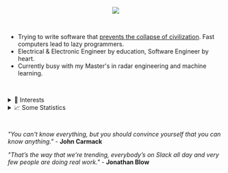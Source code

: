 <p align="center">
  <img src="https://skillicons.dev/icons?i=docker,cpp,lua,neovim,latex,julia,bash,github,markdown,linux,git,rust" />
</p>

&nbsp;

- Trying to write software that [prevents the collapse of civilization](https://youtu.be/ZSRHeXYDLko).  Fast computers lead to lazy programmers.
- Electrical & Electronic Engineer by education, Software Engineer by heart.
- Currently busy with my Master's in radar engineering and machine learning.

&nbsp;

<details>
<summary> 🔭 Interests</summary>

&nbsp;

- **The Linux Kernel:**  The work done here is obviously exceptional - I would love to contribute one day.
- **Game Engines:**  I have written a graphics engine from scratch and the technology is fascinating (and complex!).  Hopefully I can work on something like this again.  *The engine repo is currently private due to legal reasons, I hope to make it public soon.*
- **Radars:**  Obviously, I did my Master's thesis in this topic!  *The repo is currently private, will make it public after my thesis has been published.*
  
&nbsp;

</details>

<details>
<summary>📈 Some Statistics</summary>

&nbsp;

<p align="center">
  <img src="https://github-readme-stats-lake-gamma.vercel.app/api?username=AlexvZyl&count_private=true&hide_border=true&show_icons=true&theme=tokyonight">
  <br>
  <img src="https://github-readme-streak-stats.herokuapp.com/?user=AlexvZyl&theme=tokyonight&hide_border=true">
  <br>
  <img src="https://github-readme-stats-lake-gamma.vercel.app/api/top-langs/?username=AlexvZyl&layout=compact&theme=tokyonight&hide_border=true&count_private=true&langs_count=8&exclude_repo=LumenArchive,EttusB210-Interface&hide=Makefile,Tcl">
</p>
  
</details>

#

*"You can't know everything, but you should convince yourself that you can know anything."* - **John Carmack**

*"That’s the way that we're trending, everybody’s on Slack all day and very few people are doing real work."* - **Jonathan Blow**
